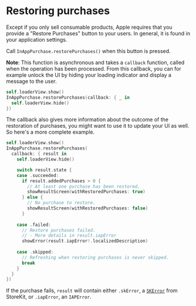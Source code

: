 # Restoring purchases
Except if you only sell consumable products, Apple requires that you provide a "Restore Purchases" button to your users. In general, it is found in your application settings.

Call `InAppPurchase.restorePurchases()` when this button is pressed.

**Note**: This function is asynchronous and takes a `callback` function, called when the operation has been processed.
From this callback, you can for example unlock the UI by hiding your loading indicator and display a message to the user.

``` swift
self.loaderView.show()
InAppPurchase.restorePurchases(callback: { _ in
  self.loaderView.hide()
})

```

The callback also gives more information about the outcome of the restoration of purchases, you might want to use it to update your UI as well. So here's a more complete example.


``` swift
self.loaderView.show()
InAppPurchase.restorePurchases(
  callback: { result in
    self.loaderView.hide()

    switch result.state {
    case .succeeded:
      if result.addedPurchases > 0 {
        // At least one purchase has been restored.
        showResultScreen(withRestoredPurchases: true)
      } else {
        // No purchase to restore.
        showResultScreen(withRestoredPurchases: false)
      }
      
    case .failed:
      // Restore purchases failed.
      // - More details in result.iapError
      showError(result.iapError!.localizedDescription)
      
    case .skipped:
      // Refreshing when restoring purchases is never skipped.
      break
    }
  }
})
```

If the purchase fails, `result` will contain either `.skError`, a [`SKError`](https://developer.apple.com/documentation/storekit/skerror/code) from StoreKit, or `.iapError`, an `IAPError`.
